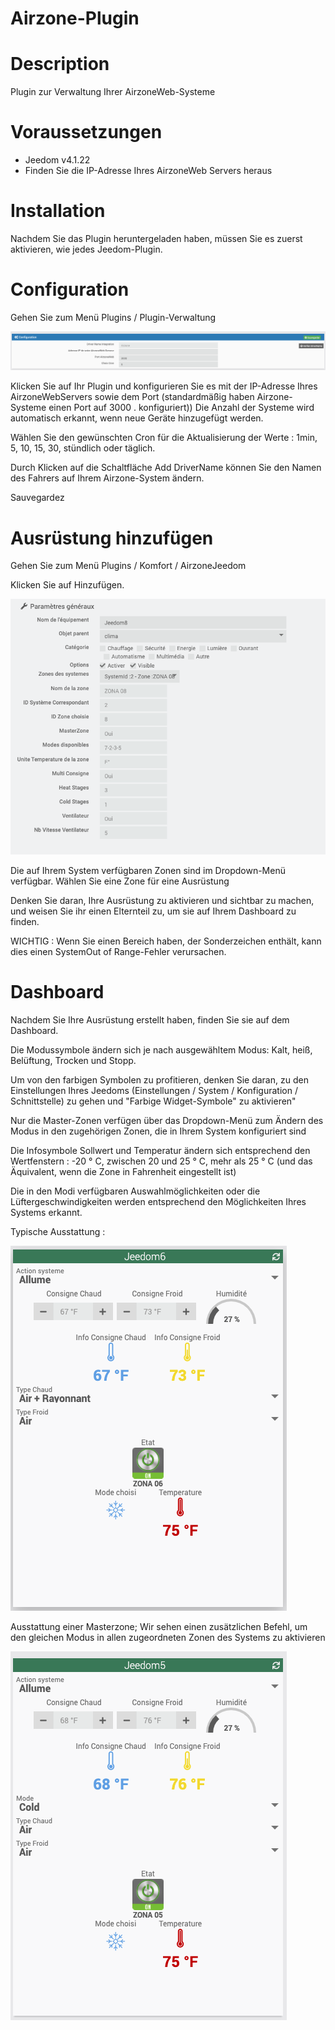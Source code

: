 # Airzone-Plugin


# Description

Plugin zur Verwaltung Ihrer AirzoneWeb-Systeme


# Voraussetzungen

 - Jeedom v4.1.22
 - Finden Sie die IP-Adresse Ihres AirzoneWeb Servers heraus


# Installation

Nachdem Sie das Plugin heruntergeladen haben, müssen Sie es zuerst aktivieren, wie jedes Jeedom-Plugin.


# Configuration

Gehen Sie zum Menü Plugins / Plugin-Verwaltung

![config](../images/airzoneConfig.png)

Klicken Sie auf Ihr Plugin und konfigurieren Sie es mit der IP-Adresse Ihres AirzoneWebServers sowie dem Port (standardmäßig haben Airzone-Systeme einen Port auf 3000 . konfiguriert))
Die Anzahl der Systeme wird automatisch erkannt, wenn neue Geräte hinzugefügt werden.

Wählen Sie den gewünschten Cron für die Aktualisierung der Werte : 1min, 5, 10, 15, 30, stündlich oder täglich.

Durch Klicken auf die Schaltfläche Add DriverName können Sie den Namen des Fahrers auf Ihrem Airzone-System ändern.

Sauvegardez


# Ausrüstung hinzufügen

Gehen Sie zum Menü Plugins / Komfort / AirzoneJeedom


Klicken Sie auf Hinzufügen.

![config](../images/airzoneEquip.png)

Die auf Ihrem System verfügbaren Zonen sind im Dropdown-Menü verfügbar.
Wählen Sie eine Zone für eine Ausrüstung


Denken Sie daran, Ihre Ausrüstung zu aktivieren und sichtbar zu machen, und weisen Sie ihr einen Elternteil zu, um sie auf Ihrem Dashboard zu finden.

WICHTIG : Wenn Sie einen Bereich haben, der Sonderzeichen enthält, kann dies einen SystemOut of Range-Fehler verursachen. 

# Dashboard


Nachdem Sie Ihre Ausrüstung erstellt haben, finden Sie sie auf dem Dashboard.

Die Modussymbole ändern sich je nach ausgewähltem Modus: Kalt, heiß, Belüftung, Trocken und Stopp.

Um von den farbigen Symbolen zu profitieren, denken Sie daran, zu den Einstellungen Ihres Jeedoms (Einstellungen / System / Konfiguration / Schnittstelle) zu gehen und "Farbige Widget-Symbole" zu aktivieren"

Nur die Master-Zonen verfügen über das Dropdown-Menü zum Ändern des Modus in den zugehörigen Zonen, die in Ihrem System konfiguriert sind

Die Infosymbole Sollwert und Temperatur ändern sich entsprechend den Wertfenstern : -20 ° C, zwischen 20 und 25 ° C, mehr als 25 ° C (und das Äquivalent, wenn die Zone in Fahrenheit eingestellt ist)

Die in den Modi verfügbaren Auswahlmöglichkeiten oder die Lüftergeschwindigkeiten werden entsprechend den Möglichkeiten Ihres Systems erkannt.



Typische Ausstattung :

![config](../images/airzoneNoMaster.png)


Ausstattung einer Masterzone; Wir sehen einen zusätzlichen Befehl, um den gleichen Modus in allen zugeordneten Zonen des Systems zu aktivieren


![config](../images/airzoneMaster.png)

